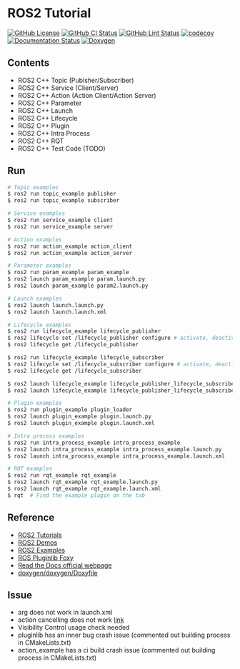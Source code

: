 # ROS2 Tutorial
[![GitHub License](https://img.shields.io/github/license/JaehyunShim/ros2_tutorial)](https://github.com/JaehyunShim/ros2_tutorial/blob/master/LICENSE)
[![GitHub CI Status](https://github.com/JaehyunShim/ros2_tutorial/workflows/CI/badge.svg)](https://github.com/JaehyunShim/ros2_tutorial/actions?query=workflow%3ACI)
[![GitHub Lint Status](https://github.com/JaehyunShim/ros2_tutorial/workflows/Lint/badge.svg)](https://github.com/JaehyunShim/ros2_tutorial/actions?query=workflow%3ALint)
[![codecov](https://codecov.io/gh/JaehyunShim/ros2_tutorial/branch/master/graph/badge.svg)](https://codecov.io/gh/JaehyunShim/ros2_tutorial)
[![Documentation Status](https://readthedocs.org/projects/ros2-tutorial/badge/?version=latest)](https://ros2-tutorial.readthedocs.io/en/latest/?badge=latest)
[![Doxygen](https://img.shields.io/badge/doxygen-documentation-blue.svg)](https://jaehyunshim.github.io/docs.ros2_tutorial.org/)

## Contents
- ROS2 C++ Topic (Pubisher/Subscriber)
- ROS2 C++ Service (Client/Server)
- ROS2 C++ Action (Action Client/Action Server)
- ROS2 C++ Parameter
- ROS2 C++ Launch
- ROS2 C++ Lifecycle
- ROS2 C++ Plugin
- ROS2 C++ Intra Process
- ROS2 C++ RQT
- ROS2 C++ Test Code (TODO)

## Run
```sh
# Topic examples
$ ros2 run topic_example publisher
$ ros2 run topic_example subscriber

# Service examples
$ ros2 run service_example client
$ ros2 run service_example server

# Action examples
$ ros2 run action_example action_client
$ ros2 run action_example action_server

# Parameter examples
$ ros2 run param_example param_example
$ ros2 launch param_example param.launch.py
$ ros2 launch param_example param2.launch.py

# Launch examples
$ ros2 launch launch.launch.py
$ ros2 launch launch.launch.xml

# Lifecycle examples
$ ros2 run lifecycle_example lifecycle_publisher
$ ros2 lifecycle set /lifecycle_publisher configure # activate, deactivate, cleanup, shutdown
$ ros2 lifecycle get /lifecycle_publisher

$ ros2 run lifecycle_example lifecycle_subscriber
$ ros2 lifecycle set /lifecycle_subscriber configure # activate, deactivate, cleanup, shutdown
$ ros2 lifecycle get /lifecycle_subscriber

$ ros2 launch lifecycle_example lifecycle_publisher_lifecycle_subscriber.launch.py
$ ros2 launch lifecycle_example lifecycle_publisher_lifecycle_subscriber.launch.xml

# Plugin examples
$ ros2 run plugin_example plugin_loader
$ ros2 launch plugin_example plugin.launch.py
$ ros2 launch plugin_example plugin.launch.xml

# Intra process examples
$ ros2 run intra_process_example intra_process_example
$ ros2 launch intra_process_example intra_process_example.launch.py
$ ros2 launch intra_process_example intra_process_example.launch.xml

# RQT examples
$ ros2 run rqt_example rqt_example
$ ros2 launch rqt_example rqt_example.launch.py
$ ros2 launch rqt_example rqt_example.launch.xml
$ rqt  # Find the example plugin on the tab
```

## Reference
- [ROS2 Tutorials](https://index.ros.org/doc/ros2/Tutorials/)
- [ROS2 Demos](https://github.com/ros2/demos)
- [ROS2 Examples](https://github.com/ros2/examples)
- [ROS Pluginlib Foxy](https://github.com/ros/pluginlib/tree/foxy)
- [Read the Docs official webpage](https://readthedocs.org)
- [doxygen/doxygen/Doxyfile](https://github.com/doxygen/doxygen/blob/master/Doxyfile)

## Issue
- arg does not work in launch.xml
- action cancelling does not work [link](https://answers.ros.org/question/361666/ros2-action-goal-canceling-problem/?answer=361754#post-id-361754)
- Visibility Control usage check needed
- pluginlib has an inner bug crash issue (commented out building process in CMakeLists.txt)
- action_example has a ci build crash issue (commented out building process in CMakeLists.txt)

